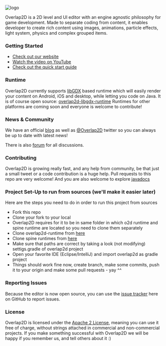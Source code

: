 ![logo](http://overlap2d.com/wp-content/uploads/2015/04/logo_tmp_mini_a.jpg)

Overlap2D is a 2D level and UI editor with an engine agnostic philosophy for game development.
Made to separate coding from content, it enables developer to create rich content using images,
animations, particle effects, light system, physics and complex grouped items.

### Getting Started

* [Check out our website](http://overlap2d.com/)
* [Watch the video on YouTube](https://www.youtube.com/watch?v=I0g-t0nZ-qE)
* [Check out the quick start guide](http://overlap2d.com/getting-started/)


### Runtime
Overlap2D currently supports [libGDX](https://github.com/libgdx/libgdx) based runtime which will easily render your content on
Android, iOS and desktop, while letting you code on Java.
It is of course open source: [overlap2d-libgdx-runtime](https://github.com/UnderwaterApps/overlap2d-runtime-libgdx)
Runtimes for other platforms are coming soon and everyone is welcome to contribute!


### News & Community
We have an official [blog](http://overlap2d.com/category/blog/) as well as [@Overlap2D](https://twitter.com/Overlap2D) twitter
so you can always be up to date with latest news!

There is also [forum](http://overlap2d.com/forums) for all discussions.

### Contributing
Overlap2D is growing really fast, and any help from community, be that just a small tweet or a code contribution is a huge help.
Pull requests to this repo are very welcome! And you are also welcome to explore [javadocs](http://overlap2d.com/javadoc/)

### Project Set-Up to run from sources (we'll make it easier later)
Here are the steps you need to do in order to run this project from sources

* Fork this repo
* Clone your fork to your local
* Overlap2D requires for it to be in same folder in which o2d runtime and spine runtime are located so you need to clone them separately
* Clone overlap2d-runtime from [here](https://github.com/UnderwaterApps/overlap2d-runtime-libgdx)
* Clone spine runtimes from [here](https://github.com/EsotericSoftware/spine-runtimes)
* Make sure that paths are correct by taking a look (not modifying) settigs.gradle of overlap2d project
* Open your favorite IDE (Eclipse/IntelliJ) and import overlap2d as gradle project
* Things should work fine now, create branch, make some commits, push it to your origin and make some pull requests - yay ^^

### Reporting Issues
Because the editor is now open source, you can use the [issue tracker](https://github.com/UnderwaterApps/overlap2d/issues?page=1&state=open) here on GitHub to report issues.

### License
Overlap2D is licensed under the [Apache 2 License](http://www.apache.org/licenses/LICENSE-2.0.html), meaning you
can use it free of charge, without strings attached in commercial and non-commercial projects.
If you make something successful with Overlap2D we will be happy if you remember us, and tell others about it :)
